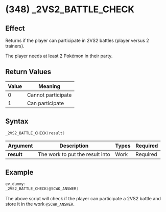 # (348) _2VS2_BATTLE_CHECK

## Effect

Returns if the player can participate in 2VS2 battles (player versus 2 trainers).

The player needs at least 2 Pokémon in their party.

## Return Values

| Value | Meaning |
| - | - |
| 0 | Cannot participate |
| 1 | Can participate |

## Syntax

```c
_2VS2_BATTLE_CHECK(result)
```

| Argument | Description | Types | Required |
| - | - | - | - |
| **result** | The work to put the result into | Work | Required |

## Example

```c
ev_dummy:
_2VS2_BATTLE_CHECK(@SCWK_ANSWER)
```

The above script will check if the player can participate a 2VS2 battle and store it in the work `@SCWK_ANSWER`.
